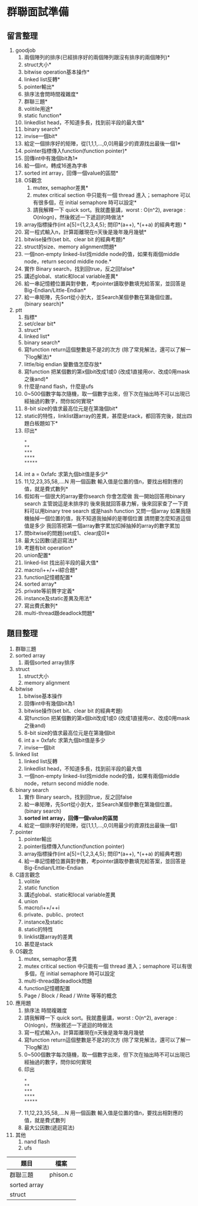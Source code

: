 # 群聯面試準備
## 留言整理 
1. goodjob
    1. 兩個陣列的排序(已經排序好的兩個陣列跟沒有排序的兩個陣列)*
    2. struct大小*
    3. bitwise operation基本操作*
    4. linked list反轉*
    5. pointer輸出*
    6. 排序法會問時間複雜度*
    7. 群聯三題*
    8. volitile用途*
    9. static function*
    10. linkedlist head，不知道多長，找到前半段的最大值*
    11. binary search*
    12. invise一個bit*
    13. 給定一個排序好的矩陣，從[1,1,1,...,0,0]用最少的資源找出最後一個1*
    14. pointer指標傳入function(function pointer)*
    15. 回傳int中有幾個bit為1*
    16. 給一個int，轉成16進為字串
    17. sorted int array，回傳一個value的區間*
    18. OS觀念
        1. mutex, semaphor差異*
        2. mutex critical section 中只能有一個 thread 進入；semaphore 可以有很多個，在 initial semaphore 時可以設定*
        3. 請我解釋一下 quick sort。我就盡量講，worst : O(n^2), average : O(nlogn)，然後敘述一下遞迴的時做法*
    19. array指標操作(int a[5]={1,2,3,4,5}; 問印*(a++), *(++a) 的經典考題) *
    20. 寫一程式輸入n，計算距離現在n天後是幾年幾月幾號*
    21. bitwise操作(set bit、clear bit 的經典考題)*
    22. struct的size、memory alignment問題*
    23. 一個non-empty linked-list找middle node的值，如果有兩個middle node，return second middle node.*
    24. 實作 Binary search，找到回true，反之回false*
    25. 講述global、static和local variable差異*
    26. 給一串記憶體位置與對參數，考pointer讀取參數填充給答案，並回答是Big-Endian/Little-Endian*
    27. 給一串矩陣，先Sort從小到大，並Search某個參數在第幾個位置。(binary search)*
2. ptt
    1. 指標*
    2. set/clear bit*
    3. struct*
    4. linked list*
    5. binary search*
    6. 寫function return這個整數是不是2的次方 (除了常見解法，還可以了解一下log解法)*
    7. little/big endian 變數值怎麼存放*
    8. 寫function 把某個數的第x個bit改成1或0 (改成1直接用or、改成0用mask 之後and)*
    9. 什麼是nand flash，什麼是ufs
    10. 0~500個數字每次隨機，取一個數字出來，但下次在抽出時不可以出現已經抽過的數字，問你如何實現*
    11. 8-bit size的值求最高位元是在第幾個bit*
    12. static的特性，linklist跟array的差異，甚麼是stack，都回答完後，就出四題白板題如下*
    13. 印出*
        ```
        *
        **
        ***
        ****
        *****
        ```
    14. int a = 0xfafc 求第九個bit值是多少*
    15. 11,12,23,35,58,....N 用一個函數 輸入值是位置的值n，要找出相對應的值，就是費式數列*
    16. 假如有一個很大的array要你search 你會怎麼做
        我一開始回答用binary search 主管說這是未排序的
        後來我就回答暴力解，後來回家查了一下資料可以用binary tree search
        或是hash function
        又問一個array 如果我隨機抽掉一個位置的值，我不知道我抽掉的是哪個位置
        請問要怎麼知道這個值是多少
        我回答把第一個array數字累加扣掉抽掉的array的數字累加
    17. 問bitwise的問題(set成1、clear成0)*
    18. 最大公因數(遞迴寫法)*
    19. 考題有bit operation*
    20. union配置*
    21. linked-list 找出前半段的最大值*
    22. macro/i++/++i綜合題*
    23. function記憶體配置*
    24. sorted array*
    25. private等前贅字定義*
    26. instance及static差異及用法*
    27. 寫出費氏數列*
    28. multi-thread跟deadlock問題*
## 題目整理
1. 群聯三題
2. sorted array
    1. 兩個sorted array排序
3. struct
    1. struct大小
    2. memory alignment
4. bitwise
    1. bitwise基本操作
    2. 回傳int中有幾個bit為1
    3. bitwise操作(set bit、clear bit 的經典考題)
    4. 寫function 把某個數的第x個bit改成1或0 (改成1直接用or、改成0用mask 之後and)
    5. 8-bit size的值求最高位元是在第幾個bit
    6. int a = 0xfafc 求第九個bit值是多少
    7. invise一個bit
5. linked list
    1. linked list反轉
    2. linkedlist head，不知道多長，找到前半段的最大值
    3. 一個non-empty linked-list找middle node的值，如果有兩個middle node，return second middle node.
6. binary search
    1. 實作 Binary search，找到回true，反之回false
    2. 給一串矩陣，先Sort從小到大，並Search某個參數在第幾個位置。(binary search)
    3. **sorted int array，回傳一個value的區間**
    4. 給定一個排序好的矩陣，從[1,1,1,...,0,0]用最少的資源找出最後一個1
7. pointer
    1. pointer輸出
    2. pointer指標傳入function(function pointer)
    3. array指標操作(int a[5]={1,2,3,4,5}; 問印*(a++), *(++a) 的經典考題)
    4. 給一串記憶體位置與對參數，考pointer讀取參數填充給答案，並回答是Big-Endian/Little-Endian
8. C語言觀念
    1. volitile
    2. static function
    3. 講述global、static和local variable差異
    4. union
    5. macro/i++/++i
    6. private、public、protect
    7. instance及static
    8. static的特性
    9. linklist跟array的差異
    10. 甚麼是stack
9. OS觀念
    1. mutex, semaphor差異
    2. mutex critical section 中只能有一個 thread 進入；semaphore 可以有很多個，在 initial semaphore 時可以設定
    3. multi-thread跟deadlock問題
    4. function記憶體配置
    5. Page / Block / Read / Write 等等的概念
10. 應用題
    1. 排序法 時間複雜度
    2. 請我解釋一下 quick sort。我就盡量講，worst : O(n^2), average : O(nlogn)，然後敘述一下遞迴的時做法
    3. 寫一程式輸入n，計算距離現在n天後是幾年幾月幾號
    4. 寫function return這個整數是不是2的次方 (除了常見解法，還可以了解一下log解法)
    5. 0~500個數字每次隨機，取一個數字出來，但下次在抽出時不可以出現已經抽過的數字，問你如何實現
    6. 印出
       ```
       *
       **
       ***
       ****
       *****
       ```
    7. 11,12,23,35,58,....N 用一個函數 輸入值是位置的值n，要找出相對應的值，就是費式數列
    8. 最大公因數(遞迴寫法)
11. 其他
    1. nand flash
    2. ufs
    
| 題目 | 檔案 |
| ---- | ---- |
| 群聯三題 | phison.c |
| sorted array | |
| struct  | |
